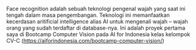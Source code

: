 Face recognition adalah sebuah teknologi pengenal wajah yang saat ini tengah dalam masa pengembangan. Teknologi ini memanfaatkan kecerdasan aritificial intelligence alias AI untuk mengenali wajah – wajah orang yang sudah terdaftar di database-nya.
Ini adalah proyek pertama saya di Bootcamp Computer Vision pada AI for Indonesia kelas kelompok CV-C (https://aiforindonesia.com/bootcamp-computer-vision/)
